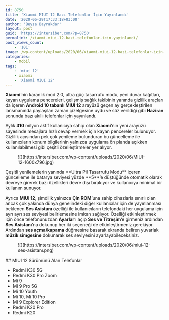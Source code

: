 ```yaml
---
id: 8750
title: 'Xiaomi MIUI 12 Bazı Telefonlar İçin Yayınlandı'
date: '2020-06-29T17:33:18+03:00'
author: 'Beyza Bayrakdar'
layout: post
guid: 'https://intersiber.com/?p=8750'
permalink: /xiaomi-miui-12-bazi-telefonlar-icin-yayinlandi/
post_views_count:
    - '101'
image: /wp-content/uploads/2020/06/xiaomi-miui-12-bazi-telefonlar-icin-yayinlandi.jpg
categories:
    - Mobil
tags:
    - 'miui 12'
    - xiaomi
    - 'Xiaomi MIUI 12'
---
```


**Xiaomi**‘nin karanlık mod 2.0, ultra güç tasarrufu modu, yeni duvar kağıtları, kayan uygulama pencereleri, gelişmiş sağlık takibinin yanında gizlilik araçları da içeren **Android 10 tabanlı MIUI 12** arayüzü geçen ay gerçekleştirilen lansmanında paylaşılan zaman çizelgesine uydu ve söz verildiği gibi **Haziran** sonunda bazı akıllı telefonlar için yayınlandı.

Aylık **310** milyon aktif kullanıcıya sahip olan **Xiaomi**‘nin yeni arayüzü sayesinde mesajlara hızlı cevap vermek için kayan pencereler bulunuyor. Gizlilik açısından pek çok yenileme bulunduran bu güncelleme ile kullanıcıların konum bilgilerinin yalnızca uygulama ön planda açıkken kullanılabilmesi gibi çeşitli özelleştirmeler yer alıyor.

<figure class="wp-block-image size-large">![](https://intersiber.com/wp-content/uploads/2020/06/MIUI-12-1600x796.jpg)</figure>Çeşitli yenilemelerin yanında **Ultra Pil Tasarrufu Modu** içeren güncelleme ile batarya seviyesi yüzde **5**’e düştüğünde otomatik olarak devreye girerek bazı özellikleri devre dışı bırakıyor ve kullanıcıya minimal bir kullanım sunuyor.

Ayrıca **MIUI 12**, şimdilik yalnızca **Çin ROM**‘una sahip cihazlarla sınırlı olan ancak çok yakında dünya genelindeki diğer kullanıcılar için de yayınlanması beklenen **Ses Asistanı** özelliği ile kullanıcıların telefondaki her uygulama için ayrı ayrı ses seviyesi belirlemesine imkan sağlıyor. Özelliği etkinleştirmek için önce telefonunuzdan **Ayarlar**‘ı açıp **Ses ve Titreşim**‘e girmeniz ardından **Ses Asistanı**‘na dokunup her iki seçeneği de etkinleştirmeniz gerekiyor. Ardından **ses açma/kapama** düğmesine basarak ekranda beliren yuvarlak **müzik simgesine** dokunarak ses seviyesini ayarlayabileceksiniz.

<figure class="wp-block-image size-large">![](https://intersiber.com/wp-content/uploads/2020/06/miui-12-ses-asistanı.png)</figure>## MIUI 12 Sürümünü Alan Telefonlar

- Redmi K30 5G
- Redmi K30 Pro Zoom
- Mi 9
- Mi 9 Pro 5G
- Mi 10 Youth
- Mi 10, Mi 10 Pro
- Mi 9 Explorer Edition
- Redmi K20 Pro
- Redmi K20